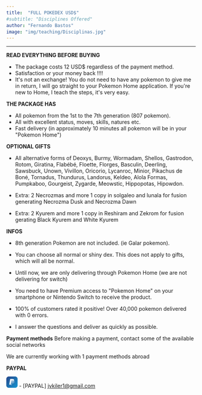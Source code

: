 ```yaml
---
title:  "FULL POKEDEX USD$"
#subtitle: "Disciplines Offered"
author: "Fernando Bastos"
image: "img/teaching/Disciplinas.jpg"
---
```


______________________________________
**READ EVERYTHING BEFORE BUYING**
- The package costs 12 USD$ regardless of the payment method.
- Satisfaction or your money back !!!!
- It's not an exchange! You do not need to have any pokemon to give me in return, I will go straight to your Pokemon Home application. If you're new to Home, I teach the steps, it's very easy.


**THE PACKAGE HAS**
- All pokemon from the 1st to the 7th generation (807 pokemon).
- All with excellent status, moves, skills, natures etc.
- Fast delivery (in approximately 10 minutes all pokemon will be in your "Pokemon Home")



**OPTIONAL GIFTS**
- All alternative forms of Deoxys, Burmy, Wormadam, Shellos, Gastrodon, Rotom, Giratina, Flabébé, Floette, Florges, Basculin, Deerling, Sawsbuck, Unown, Vivillon, Oricorio, Lycanroc, Minior, Pikachus de Boné, Tornadus, Thundurus, Landorus, Keldeo, Alola Formas, Pumpkaboo, Gourgeist, Zygarde, Meowstic, Hippopotas, Hipowdon.


- Extra: 2 Necrozmas and more 1 copy in solgaleo and lunala for fusion generating Necrozma Dusk and Necrozma Dawn


- Extra: 2 Kyurem and more 1 copy in Reshiram and Zekrom for fusion gerating Black Kyurem and White Kyurem


**INFOS**

- 8th generation Pokemon are not included. (ie Galar pokemon).





- You can choose all normal or shiny dex. This does not apply to gifts, which will all be normal.



- Until now, we are only delivering through Pokemon Home (we are not delivering for switch)


- You need to have Premium access to "Pokemon Home" on your smartphone or Nintendo Switch to receive the product.




- 100% of customers rated it positive! Over 40,000 pokemon delivered with 0 errors.



- I answer the questions and deliver as quickly as possible.

**Payment methods**
Before making a payment, contact some of the available social networks




We are currently working with 1 payment methods abroad


**PAYPAL**


<img src="img//icons//pay.jpg" width="30" height="30" /> - [PAYPAL] jvkiler1@gmail.com






